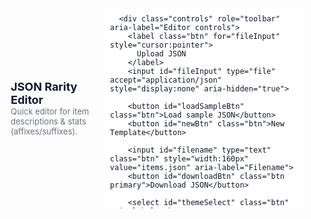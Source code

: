 <html lang="en">
<head>
  <meta charset="utf-8" />
  <meta name="viewport" content="width=device-width,initial-scale=1" />
  <title>JSON Rarity Editor</title>
  <meta name="description" content="Lightweight editor for JSON item rarity templates (affixes / suffixes)." />
  <style>
    :root{
      --bg: url("https://images.pexels.com/photos/1883386/pexels-photo-1883386.jpeg?_gl=1*1cmr4b0*_ga*ODIzNjg2MzU1LjE3NTQ5MTAxNjY.*_ga_8JE65Q40S6*czE3NTczMjU1NDQkbzMkZzEkdDE3NTczMjU1NzgkajI2JGwwJGgw");
      --card:#ffffff;
      --muted:#6b7280;
      --accent:#4f46e5;
      --accent-strong:#3730a3;
      --danger:#ff7777;
      --surface:#ffffff;
      --text:#0f172a;
      --border:#e6edf3;
      --shadow:0 1px 2px rgba(2,6,23,0.04);
    }
    html[data-theme="dark"] {
      --bg: url("https://wallpapers.com/images/high/dark-background-pgrsi8zkztf8myiz.webp"); --surface: #0f1724; --card: #111827; --text: #e6eef6; --muted: #9aa6b2;
      --border: #1f2937; --accent: #82a3ff; --accent-strong: #4f6ef6; --danger: #4b1f1f; --shadow: 0 2px 8px rgba(2,6,23,0.6);
    }
    html[data-theme="contrast"] {
      --bg: url("https://images.pexels.com/photos/3569583/pexels-photo-3569583.jpeg?_gl=1*16rrx8r*_ga*ODIzNjg2MzU1LjE3NTQ5MTAxNjY.*_ga_8JE65Q40S6*czE3NTczMjU1NDQkbzMkZzEkdDE3NTczMjU1ODckajE3JGwwJGgw"); --surface: #0f1724; --card: #111827; --text: #fffb00; --muted: #b0b29a;
      --border: #ff16d8; --accent: #48ff00; --accent-strong: #ff0062; --danger: #ff0000; --shadow: 0 2px 8px rgba(2,6,23,0.6);
    }

    html,body{height:100%;margin:0;font-family:Inter,ui-sans-serif,system-ui,-apple-system,"Segoe UI",Roboto,"Helvetica Neue",Arial,Helvetica,sans-serif; overflow: hidden;}
    body{background:var(--bg);color:var(--text);-webkit-font-smoothing:antialiased; background-attachment: fixed; background-repeat: no-repeat; background-size: cover;}

    .container{max-width:1200px;margin:24px auto;padding:18px}
    .header{display:flex;gap:12px;align-items:center;justify-content:space-between}
    .btn{display:inline-flex;align-items:center;gap:8px;background:var(--card);border:1px solid var(--border);padding:8px 12px;border-radius:8px;cursor:pointer;color:var(--text);font-size:13px}
    .btn[disabled]{opacity:.6;cursor:not-allowed}
    .primary{background:var(--accent);color:var(--surface);border:none}
    .grid{display:grid;grid-template-columns:220px 420px 1fr;gap:16px;margin-top:16px}
    .card{background:var(--card);padding:12px;border-radius:10px;box-shadow:var(--shadow);border:1px solid var(--border)}
    h1{font-size:18px;margin:0}
    h2{font-size:14px;margin:0 0 8px 0}
    .rarity-btn{display:block;width:100%;text-align:left;padding:8px;border-radius:8px;border:none;background:transparent;cursor:pointer;color: var(--text)}
    .rarity-btn.active{background:linear-gradient(90deg,var(--surface),transparent);border-left:4px solid var(--accent)}
    .items-list{max-height:70vh;overflow:auto}
    .item-row{display:flex;justify-content:space-between;align-items:center;padding:8px;border-radius:6px}
    .item-row:hover{background:var(--bg); background-attachment: fixed; background-repeat: no-repeat; background-size: cover;}
    input[type="text"],input[type="number"],textarea,select{width:100%;padding:8px;border-radius:6px;border:1px solid var(--border);background: var(--surface);color: var(--text);box-sizing:border-box}
    textarea{resize:none}
    .small{font-size:13px;color:var(--muted)}
    pre{white-space:pre-wrap;background:var(--surface);padding:10px;border-radius:8px;max-height:300px;overflow:auto}
    .flex{display:flex;gap:8px;align-items:center}
    .col{display:flex;flex-direction:column;gap:8px}
    .muted{color:var(--muted)}
    .danger{background:var(--danger);border-color:var(--danger);color:#fff}

    @media (max-width:980px){ .grid{grid-template-columns:1fr; } }
  </style>
</head>
<body>
  <div class="container">
    <div class="header">
      <div>
        <h1>JSON Rarity Editor</h1>
        <div class="small muted">Quick editor for item descriptions &amp; stats (affixes/suffixes).</div>
      </div>

      <div class="controls" role="toolbar" aria-label="Editor controls">
        <label class="btn" for="fileInput" style="cursor:pointer">
          Upload JSON
        </label>
        <input id="fileInput" type="file" accept="application/json" style="display:none" aria-hidden="true">

        <button id="loadSampleBtn" class="btn">Load sample JSON</button>
        <button id="newBtn" class="btn">New Template</button>

        <input id="filename" type="text" class="btn" style="width:160px" value="items.json" aria-label="Filename">
        <button id="downloadBtn" class="btn primary">Download JSON</button>

        <select id="themeSelect" class="btn" aria-label="Theme">
          <option value="system">System</option>
          <option value="light">Light</option>
          <option value="dark">Dark</option>
          <option value="contrast">High Contrast</option>
        </select>
      </div>
    </div>

    <div class="grid">
      <aside class="card" aria-labelledby="raritiesTitle">
        <h2 id="raritiesTitle">Rarities</h2>
        <div id="rarities" style="display:flex;flex-direction:column;gap:6px;margin-top:8px"></div>
        <div style="margin-top:12px">
          <button id="addItemToRarity" class="btn primary" style="width:100%">Add item to selected rarity</button>
        </div>
      </aside>

      <section class="card" aria-labelledby="itemsTitle">
        <h2 id="itemsTitle">Items</h2>
        <div class="items-list" id="itemsList" tabindex="0"></div>
      </section>

      <main class="card" aria-labelledby="editorTitle">
        <h2 id="editorTitle">Editor</h2>
        <div id="editorArea" class="col">
          <div class="muted">Select an item to edit or create a new one.</div>
        </div>

        <div style="margin-top:12px">
          <h3 class="small">Preview JSON</h3>
          <pre id="preview" aria-live="polite"></pre>
        </div>
      </main>
    </div>

  </div>

  <script>
    const ATTRIBUTE_LIST = [
      'precision','APCostReduction','weight','pierce','blunt','loot','HPGain','slash','range','damage',
      'armorBlunt','armorReduction','selfDamage','constantDamage','instantKillChance','missChance','gold',
      'damageBlocked','selfHitChance','HPDrain'
    ];

    const RACE_LIST = ['human','elf','dwarf','orc','goblin'];
    const VALID_RARITIES = ['common','rare','epic','godly','magic','none'];

    const makeEmptyTemplate = () => VALID_RARITIES.reduce((acc, r) => (acc[r] = {}, acc), {});
    const deepClone = v => JSON.parse(JSON.stringify(v));

    function parseNullableNumber(str){
      if (str === null || str === undefined || str === '') return null;
      const n = Number(str);
      return Number.isFinite(n) ? n : null;
    }

    function getStatType(statObj){
      if (!statObj) return 'fixed';
      if (Object.prototype.hasOwnProperty.call(statObj, 'race')) return 'race';
      if (Object.prototype.hasOwnProperty.call(statObj, 'prc')) return 'prc';
      if (Object.prototype.hasOwnProperty.call(statObj, 'rprc')) return 'rprc';
      return 'fixed';
    }

    function normalizeImported(parsed){
      if (!parsed || typeof parsed !== 'object') return deepClone(makeEmptyTemplate());
      if (parsed.rarity && typeof parsed.rarity === 'object') parsed = parsed.rarity;

      const result = deepClone(makeEmptyTemplate());
      VALID_RARITIES.forEach(r => {
        if (parsed[r] && typeof parsed[r] === 'object') {
          Object.entries(parsed[r]).forEach(([name, item]) => {
            if (Array.isArray(item)) {
              const desc = item[0] || '';
              const stats = (item[1] && typeof item[1] === 'object') ? deepClone(item[1]) : {};
              result[r][name] = [desc, stats];
            } else if (item && typeof item === 'object') {
              const desc = '';
              const stats = item.stat && typeof item.stat === 'object' ? deepClone(item.stat) : deepClone(item);
              result[r][name] = [desc, stats];
            } else {
              result[r][name] = [String(item || ''), {}];
            }
          });
        }
      });
      return result;
    }

    let data = deepClone(makeEmptyTemplate());
    let selectedRarity = VALID_RARITIES[0];
    let selectedItem = null;

    const raritiesEl = document.getElementById('rarities');
    const itemsListEl = document.getElementById('itemsList');
    const editorArea = document.getElementById('editorArea');
    const previewEl = document.getElementById('preview');
    const fileInput = document.getElementById('fileInput');
    const downloadBtn = document.getElementById('downloadBtn');
    const newBtn = document.getElementById('newBtn');
    const addItemBtn = document.getElementById('addItemToRarity');
    const filenameInput = document.getElementById('filename');
    const loadSampleBtn = document.getElementById('loadSampleBtn');
    const themeSelect = document.getElementById('themeSelect');

    function renderRarities(){
      raritiesEl.innerHTML = '';
      VALID_RARITIES.forEach(r => {
        const btn = document.createElement('button');
        btn.className = 'rarity-btn' + (r === selectedRarity ? ' active' : '');
        btn.textContent = r;
        btn.setAttribute('aria-pressed', String(r === selectedRarity));
        btn.onclick = () => { selectedRarity = r; selectedItem = null; render(); };
        raritiesEl.appendChild(btn);
      });
    }

    function renderItems(){
      itemsListEl.innerHTML = '';
      const items = data[selectedRarity] || {};
      const names = Object.keys(items);
      if (names.length === 0) {
        const d = document.createElement('div'); d.className = 'small muted'; d.textContent = 'No items yet'; itemsListEl.appendChild(d);
        return;
      }
      names.forEach(name => {
        const row = document.createElement('div'); row.className = 'item-row';
        const left = document.createElement('div'); left.style.flex = '1';
        const title = document.createElement('div'); title.textContent = name; title.style.fontWeight = '600';
        const desc = document.createElement('div'); desc.className = 'small muted'; desc.style.maxWidth = '180px'; desc.style.overflow = 'hidden'; desc.style.textOverflow = 'ellipsis'; desc.textContent = (items[name] && items[name][0]) || '';
        left.appendChild(title); left.appendChild(desc); row.appendChild(left);

        const actions = document.createElement('div'); actions.style.display = 'flex'; actions.style.gap = '6px';
        const selectBtn = document.createElement('button'); selectBtn.className = 'btn'; selectBtn.textContent = 'Edit'; selectBtn.onclick = () => { selectedItem = name; render(); };
        const renameBtn = document.createElement('button'); renameBtn.className = 'btn'; renameBtn.textContent = 'Rename'; renameBtn.onclick = () => { const nn = prompt('Rename item', name); if (nn && nn !== name) renameItem(name, nn); };
        const delBtn = document.createElement('button'); delBtn.className = 'btn danger'; delBtn.textContent = 'Delete'; delBtn.onclick = () => { if (confirm(`Delete item "${name}" from ${selectedRarity}?`)) deleteItem(name); };
        actions.appendChild(selectBtn); actions.appendChild(renameBtn); actions.appendChild(delBtn); row.appendChild(actions);

        itemsListEl.appendChild(row);
      });
    }

    function renderEditor(){
      editorArea.innerHTML = '';
      if (!selectedItem) { const info = document.createElement('div'); info.className = 'muted'; info.textContent = 'Select or create an item to edit.'; editorArea.appendChild(info); return; }

      const items = data[selectedRarity] || {};
      const item = items[selectedItem] || ['', {}];

      const nameLabel = document.createElement('label'); nameLabel.textContent = 'Name';
      const nameInput = document.createElement('input'); nameInput.type = 'text'; nameInput.value = selectedItem;
      nameInput.onchange = () => { const v = nameInput.value.trim(); if (v && v !== selectedItem) renameItem(selectedItem, v); };

      const descLabel = document.createElement('label'); descLabel.textContent = 'Description';
      const descInput = document.createElement('textarea'); descInput.rows = 3; descInput.value = item[0] || '';
      descInput.onchange = () => { updateItemDescription(selectedItem, descInput.value); };

      editorArea.appendChild(nameLabel); editorArea.appendChild(nameInput);
      editorArea.appendChild(descLabel); editorArea.appendChild(descInput);

      const stats = (Array.isArray(item) ? (item[1] || {}) : {});
      const statsWrapper = document.createElement('div');
      const statsHeader = document.createElement('div'); statsHeader.className = 'flex'; statsHeader.style.justifyContent = 'space-between';
      const sh = document.createElement('div'); sh.textContent = 'Stats'; sh.style.fontWeight = '600';
      const addStatBtn = document.createElement('button'); addStatBtn.className = 'btn primary'; addStatBtn.textContent = 'Add stat'; addStatBtn.onclick = () => { addStat(selectedItem); };
      statsHeader.appendChild(sh); statsHeader.appendChild(addStatBtn); statsWrapper.appendChild(statsHeader);

      if (Object.keys(stats).length === 0) { const d = document.createElement('div'); d.className = 'small muted'; d.textContent = 'No stats yet'; statsWrapper.appendChild(d); }

      Object.entries(stats).forEach(([attr, statObj]) => {
        const card = document.createElement('div'); card.style.border = '1px solid var(--border)'; card.style.padding = '8px'; card.style.borderRadius = '8px'; card.style.marginTop = '8px';
        const row = document.createElement('div'); row.className = 'grid'; row.style.gridTemplateColumns = '220px 360px 180px'; row.style.gap = '8px';

        const attrDiv = document.createElement('div');
        const attrLbl = document.createElement('div'); attrLbl.className = 'small muted'; attrLbl.textContent = 'Attribute';
        const attrSelect = document.createElement('select');
        ATTRIBUTE_LIST.forEach(a => { const o = document.createElement('option'); o.value = a; o.textContent = a; attrSelect.appendChild(o); });
        const customOpt = document.createElement('option'); customOpt.value = '__custom__'; customOpt.textContent = 'Custom...'; attrSelect.appendChild(customOpt);
        if (!ATTRIBUTE_LIST.includes(attr)) { attrSelect.value = '__custom__'; } else { attrSelect.value = attr; }
        const customInput = document.createElement('input'); customInput.type = 'text'; customInput.placeholder = 'Custom attribute name'; customInput.style.display = ATTRIBUTE_LIST.includes(attr) ? 'none' : 'block'; customInput.value = ATTRIBUTE_LIST.includes(attr) ? '' : attr;
        attrSelect.onchange = () => { if (attrSelect.value === '__custom__') { customInput.style.display = 'block'; customInput.focus(); } else { customInput.style.display = 'none'; renameStat(attr, attrSelect.value); } };
        customInput.onchange = () => { const nv = customInput.value.trim(); if (nv) renameStat(attr, nv); else { customInput.value = attr; } };
        attrDiv.appendChild(attrLbl); attrDiv.appendChild(attrSelect); attrDiv.appendChild(customInput);

        const center = document.createElement('div'); center.className = 'col';
        const typeLbl = document.createElement('div'); typeLbl.className = 'small muted'; typeLbl.textContent = 'Type';
        const typeSelect = document.createElement('select'); ['fixed','prc','rprc','race'].forEach(t=>{const o=document.createElement('option');o.value=t;o.textContent=t;typeSelect.appendChild(o);});
        const currentType = getStatType(statObj);
        typeSelect.value = currentType;
        typeSelect.onchange = () => { setStatType(attr, typeSelect.value); render(); };

        const raceLbl = document.createElement('div'); raceLbl.className='small muted'; raceLbl.textContent='race';
        const raceSelect = document.createElement('select');
        const emptyOpt = document.createElement('option'); emptyOpt.value=''; emptyOpt.textContent='(none)'; raceSelect.appendChild(emptyOpt);
        RACE_LIST.forEach(r => { const o = document.createElement('option'); o.value = r; o.textContent = r; raceSelect.appendChild(o); });
        const raceCustomOpt = document.createElement('option'); raceCustomOpt.value='__custom__'; raceCustomOpt.textContent='Custom...'; raceSelect.appendChild(raceCustomOpt);

        const currentRace = statObj && statObj.race ? statObj.race : '';
        if (RACE_LIST.includes(currentRace)) raceSelect.value = currentRace;
        else if (currentRace) raceSelect.value = '__custom__';
        else raceSelect.value = '';

        const raceCustomInput = document.createElement('input'); raceCustomInput.type = 'text'; raceCustomInput.placeholder = 'Custom race name'; raceCustomInput.style.display = (raceSelect.value === '__custom__') ? 'block' : 'none'; raceCustomInput.value = (raceSelect.value === '__custom__') ? currentRace : '';
        raceSelect.onchange = () => {
          if (raceSelect.value === '__custom__') { raceCustomInput.style.display = 'block'; raceCustomInput.focus(); }
          else { raceCustomInput.style.display = 'none'; setStatField(attr, 'race', raceSelect.value); }
        };
        raceCustomInput.onchange = () => { const nv = raceCustomInput.value.trim(); if (nv) setStatField(attr, 'race', nv); else { raceCustomInput.value = ''; setStatField(attr, 'race', ''); } };

        const fixedLbl = document.createElement('div'); fixedLbl.className = 'small muted'; fixedLbl.textContent = 'Fixed';
        const fixedInput = document.createElement('input'); fixedInput.type = 'number'; fixedInput.step = 'any'; fixedInput.value = (statObj && statObj.fixed) != null ? statObj.fixed : '';
        fixedInput.onchange = () => { setStatField(attr, 'fixed', fixedInput.value); };

        const prcLbl = document.createElement('div'); prcLbl.className = 'small muted'; prcLbl.textContent = 'prc';
        const prcInput = document.createElement('input'); prcInput.type = 'number'; prcInput.step = 'any'; prcInput.value = (statObj && statObj.prc != null) ? statObj.prc : '';
        prcInput.onchange = () => { setStatField(attr, 'prc', prcInput.value); renderPreview(); };

        const stackLbl = document.createElement('div'); stackLbl.className = 'small muted'; stackLbl.textContent = 'stack';
        const stackInput = document.createElement('input'); stackInput.type = 'number'; stackInput.step = '1'; stackInput.value = (statObj && statObj.stack != null) ? statObj.stack : '';
        stackInput.onchange = () => { setStatField(attr, 'stack', stackInput.value); renderPreview(); };

        center.appendChild(typeLbl); center.appendChild(typeSelect);
        center.appendChild(raceLbl); center.appendChild(raceSelect); center.appendChild(raceCustomInput);
        center.appendChild(fixedLbl); center.appendChild(fixedInput);
        center.appendChild(prcLbl); center.appendChild(prcInput);
        center.appendChild(stackLbl); center.appendChild(stackInput);

        const right = document.createElement('div'); right.className = 'col';
        const rprcLbl = document.createElement('div'); rprcLbl.className = 'small muted'; rprcLbl.textContent = 'rprc (min / max)';
        const rprcMin = document.createElement('input'); rprcMin.type = 'number'; rprcMin.step = 'any'; rprcMin.placeholder = 'min';
        const rprcMax = document.createElement('input'); rprcMax.type = 'number'; rprcMax.step = 'any'; rprcMax.placeholder = 'max';
        rprcMin.value = statObj.rprc && statObj.rprc.min!=null?statObj.rprc.min:'';
        rprcMax.value = statObj.rprc && statObj.rprc.max!=null?statObj.rprc.max:'';
        rprcMin.onchange = () => { setRprcField(attr, 'min', rprcMin.value); };
        rprcMax.onchange = () => { setRprcField(attr, 'max', rprcMax.value); };

        const delStatBtn = document.createElement('button'); delStatBtn.className = 'btn danger'; delStatBtn.textContent = 'Remove'; delStatBtn.onclick = () => { if (confirm(`Remove attribute "${attr}"?`)) deleteStat(attr); };

        right.appendChild(rprcLbl); right.appendChild(rprcMin); right.appendChild(rprcMax); right.appendChild(delStatBtn);

        (function applyVisibility(){
          const t = currentType;
          raceLbl.style.display = (t === 'race') ? 'block' : 'none';
          raceSelect.style.display = (t === 'race') ? 'block' : 'none';
          raceCustomInput.style.display = (t === 'race' && raceSelect.value === '__custom__') ? 'block' : 'none';

          prcLbl.style.display = (t === 'prc') ? 'block' : 'none';
          prcInput.style.display = (t === 'prc') ? 'block' : 'none';

          rprcLbl.style.display = (t === 'rprc') ? 'block' : 'none';
          rprcMin.style.display = (t === 'rprc') ? 'block' : 'none';
          rprcMax.style.display = (t === 'rprc') ? 'block' : 'none';

          fixedInput.hidden = (t === 'prc' || t === 'rprc' || t === 'race');
          fixedLbl.hidden = (t === 'prc' || t === 'rprc' || t === 'race');
          stackInput.hidden = (t === 'race');
          stackLbl.hidden = (t === 'race');
        })();

        row.appendChild(attrDiv);
        row.appendChild(center);
        row.appendChild(right);
        card.appendChild(row);
        statsWrapper.appendChild(card);
      });

      editorArea.appendChild(statsWrapper);
      const hint = document.createElement('div'); hint.className = 'small muted'; hint.textContent = 'Changes are applied live. Use Download JSON to save.'; editorArea.appendChild(hint);
    }

    function renderPreview(){ previewEl.textContent = JSON.stringify(data, null, 2); }

    function render(){ renderRarities(); renderItems(); renderEditor(); renderPreview(); }

    function applyTheme(name){ if (name === 'system'){document.documentElement.removeAttribute('data-theme');} else {document.documentElement.setAttribute('data-theme', name);} localStorage.setItem('app-theme', name); }
    const savedTheme = localStorage.getItem('app-theme') || 'system';
    themeSelect.value = savedTheme; applyTheme(savedTheme);

    function createItem(){ const items = data[selectedRarity]; let base = 'New Item'; let i = 1; let name = base; while (items[name]) { name = base + ' ' + (i++); } items[name] = ['description...', {}]; selectedItem = name; render(); }
    function deleteItem(name){ delete data[selectedRarity][name]; selectedItem = null; render(); }
    function renameItem(oldName, newName){ if (!newName) return; if (data[selectedRarity][newName]) { alert('Name already exists'); return; } data[selectedRarity][newName] = data[selectedRarity][oldName]; delete data[selectedRarity][oldName]; selectedItem = newName; render(); }
    function updateItemDescription(name, desc){ if (!data[selectedRarity][name]) return; data[selectedRarity][name][0] = desc; renderPreview(); }

    function addStat(itemName){ const items = data[selectedRarity]; const it = items[itemName]; if (!it) return; if (!it[1]) it[1] = {}; const stats = it[1]; let pick = ATTRIBUTE_LIST.find(a => !Object.prototype.hasOwnProperty.call(stats, a)); if (!pick) { let i = 1; pick = 'attribute_' + i; while (stats[pick]) { i++; pick = 'attribute_' + i; } } stats[pick] = { fixed: 0 }; render(); }
    function deleteStat(attr){ const stats = data[selectedRarity][selectedItem][1]; delete stats[attr]; render(); }
    function renameStat(oldAttr, newAttr){ if (!newAttr) return; const stats = data[selectedRarity][selectedItem][1]; if (oldAttr === newAttr) return; if (stats[newAttr]) { if (!confirm(`Attribute "${newAttr}" already exists. Overwrite?`)) return; } stats[newAttr] = stats[oldAttr]; delete stats[oldAttr]; render(); }

    function setStatType(attr, type){
      const stat = data[selectedRarity][selectedItem][1][attr]; if (!stat) return;
      if (type === 'fixed') {
        delete stat.prc;
        if (!(stat.rprc && (Number.isFinite(stat.rprc.min) || Number.isFinite(stat.rprc.max)))) delete stat.rprc;
        delete stat.race;
      } else if (type === 'prc') {
        stat.prc = (stat.prc != null) ? stat.prc : 0;
        stat.fixed = Number((stat.prc / 10).toFixed(1));
        if (stat.rprc && !(Number.isFinite(stat.rprc.min) || Number.isFinite(stat.rprc.max))) delete stat.rprc;
        delete stat.race;
      } else if (type === 'rprc') {
        stat.rprc = stat.rprc || {min: null, max: null};
        stat.fixed = 0;
        delete stat.prc; delete stat.race;
      } else if (type === 'race') {
        stat.race = stat.race || '';
        delete stat.prc;
        if (!(stat.rprc && (Number.isFinite(stat.rprc.min) || Number.isFinite(stat.rprc.max)))) delete stat.rprc;
        stat.fixed = stat.fixed != null ? stat.fixed : 0;
      }
      renderPreview();
    }

    function setRprcField(attr, which, value){
      const stat = data[selectedRarity][selectedItem][1][attr]; if (!stat) return;
      const n = parseNullableNumber(value);
      stat.rprc = stat.rprc || { min: null, max: null };
      if (which === 'min') stat.rprc.min = n; else stat.rprc.max = n;
      if (!(Number.isFinite(stat.rprc.min) || Number.isFinite(stat.rprc.max))) delete stat.rprc; else { stat.fixed = 0; delete stat.prc; }
      renderPreview();
    }

    function setStatField(attr, field, value){ const stat = data[selectedRarity][selectedItem][1][attr]; if (!stat) return; if (field === 'fixed') { const n = parseNullableNumber(value); if (n == null) delete stat.fixed; else stat.fixed = n; } else if (field === 'race') { const v = value == null ? '' : String(value).trim(); if (!v) delete stat.race; else stat.race = v; } else if (field === 'prc') { const n = parseNullableNumber(value); if (n == null) { delete stat.prc; } else { stat.prc = n; stat.fixed = Number((stat.prc / 10).toFixed(1)); } if (!(stat.rprc && (Number.isFinite(stat.rprc.min) || Number.isFinite(stat.rprc.max)))) delete stat.rprc; } else if (field === 'stack') { const n = parseNullableNumber(value); if (n == null) delete stat.stack; else stat.stack = Math.floor(n); } renderPreview(); }

    fileInput.addEventListener('change', e => {
      const f = e.target.files[0]; if (!f) return; const reader = new FileReader();
      reader.onload = ev => { try { let parsed = JSON.parse(ev.target.result); parsed = normalizeImported(parsed); data = deepClone(parsed); selectedRarity = VALID_RARITIES[0]; selectedItem = null; filenameInput.value = f.name.replace(/\.[^.]+$/,'') + '.json'; render(); } catch (err) { alert('Invalid JSON: ' + err.message); } };
      reader.readAsText(f); e.target.value = null;
    });

    downloadBtn.addEventListener('click', () => { const json = JSON.stringify(data, null, 2); const blob = new Blob([json], { type: 'application/json' }); const url = URL.createObjectURL(blob); const a = document.createElement('a'); a.href = url; a.download = filenameInput.value || 'items.json'; document.body.appendChild(a); a.click(); a.remove(); URL.revokeObjectURL(url); });

    newBtn.addEventListener('click', () => { data = deepClone(makeEmptyTemplate()); selectedRarity = VALID_RARITIES[0]; selectedItem = null; render(); });
    addItemBtn.addEventListener('click', () => { createItem(); });
    themeSelect.addEventListener('change', () => { applyTheme(themeSelect.value); });

    loadSampleBtn.addEventListener('click', () => {
      const sample = {
        "common":{
          "Rusty Sword":["A dull old blade", {"attack": {"fixed":1}}],
          "Old Shield":["Wooden shield", {"defense": {"fixed":2, "stack":2}}]
        },
        "epic":{
          "Flamebrand":["Burns enemies", {"damage": {"fixed":10, "prc":50}}]
        }
      };
      data = deepClone(normalizeImported(sample)); selectedRarity = 'common'; selectedItem = null; render();
    });

    render();
  </script>
</body>
</html>

